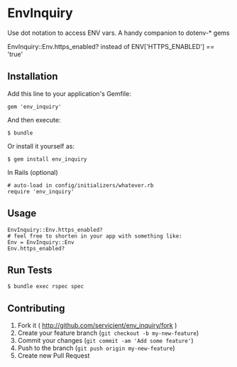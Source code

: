 # EnvInquiry

Use dot notation to access ENV vars. A handy companion to dotenv-* gems

EnvInquiry::Env.https_enabled? instead of ENV['HTTPS_ENABLED'] == 'true'

## Installation

Add this line to your application's Gemfile:

    gem 'env_inquiry'

And then execute:

    $ bundle

Or install it yourself as:

    $ gem install env_inquiry

In Rails (optional)

```
# auto-load in config/initializers/whatever.rb
require 'env_inquiry'
```

## Usage

```
EnvInquiry::Env.https_enabled?
# feel free to shorten in your app with something like:
Env = EnvInquiry::Env
Env.https_enabled?
```

## Run Tests

    $ bundle exec rspec spec

## Contributing

1. Fork it ( http://github.com/servicient/env_inquiry/fork )
2. Create your feature branch (`git checkout -b my-new-feature`)
3. Commit your changes (`git commit -am 'Add some feature'`)
4. Push to the branch (`git push origin my-new-feature`)
5. Create new Pull Request
